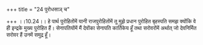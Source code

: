 +++
title = "24 पुरोधसाञ् च"

+++
।।10.24।। हे पार्थ पुरोहितोंमें यानी राजपुरोहितोंमें तू मुझे प्रधान
पुरोहित बृहस्पति समझ क्योंकि वे ही इन्द्रके मुख्य पुरोहित हैं।
सेनापतियोंमें मैं देवोंका सेनापति कार्तिकेय हूँ तथा सरोवरोंमें अर्थात्
जो देवनिर्मित सरोवर हैं उनमें समुद्र हूँ।
